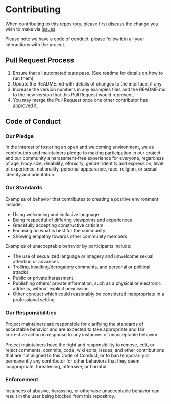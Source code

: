 # Contributing

When contributing to this repository, please first discuss the change you wish to make via [Issues](https://github.com/MalteZA/MAES/issues).

Please note we have a code of conduct, please follow it in all your interactions with the project.

## Pull Request Process

1. Ensure that all automated tests pass. (See readme for details on how to run them)
2. Update the README.md with details of changes to the interface, if any.
3. Increase the version numbers in any examples files and the README.md to the new version that this
   Pull Request would represent. 
4. You may merge the Pull Request once one other contributor has approved it.

## Code of Conduct

### Our Pledge

In the interest of fostering an open and welcoming environment, we as
contributors and maintainers pledge to making participation in our project and
our community a harassment-free experience for everyone, regardless of age, body
size, disability, ethnicity, gender identity and expression, level of experience,
nationality, personal appearance, race, religion, or sexual identity and
orientation.

### Our Standards

Examples of behavior that contributes to creating a positive environment
include:

* Using welcoming and inclusive language
* Being respectful of differing viewpoints and experiences
* Gracefully accepting constructive criticism
* Focusing on what is best for the community
* Showing empathy towards other community members

Examples of unacceptable behavior by participants include:

* The use of sexualized language or imagery and unwelcome sexual attention or
advances
* Trolling, insulting/derogatory comments, and personal or political attacks
* Public or private harassment
* Publishing others' private information, such as a physical or electronic
  address, without explicit permission
* Other conduct which could reasonably be considered inappropriate in a
  professional setting

### Our Responsibilities

Project maintainers are responsible for clarifying the standards of acceptable
behavior and are expected to take appropriate and fair corrective action in
response to any instances of unacceptable behavior.

Project maintainers have the right and responsibility to remove, edit, or
reject comments, commits, code, wiki edits, issues, and other contributions
that are not aligned to this Code of Conduct, or to ban temporarily or
permanently any contributor for other behaviors that they deem inappropriate,
threatening, offensive, or harmful.

### Enforcement

Instances of abusive, harassing, or otherwise unacceptable behavior can result 
in the user being blocked from this repositroy.
